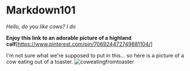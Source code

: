 # Markdown101
*Hello, do you like cows? I do*

**Enjoy this link to an adorable picture of a highland calf**[https://www.pinterest.com/pin/706924472749881104/]

I'm not sure what we're supposed to put in this... so here is a picture of a cow eating out of a toaster. 
![coweatingfromtoaster](https://i.pinimg.com/564x/85/0c/50/850c50e63d01fc8750321fe548af7444.jpg)
